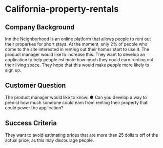 # California-property-rentals

## Company Background
Inn the Neighborhood is an online platform that allows people to rent out their properties for
short stays. At the moment, only 2% of people who come to the site interested in renting out
their homes start to use it.
The product manager would like to increase this. They want to develop an application to help
people estimate how much they could earn renting out their living space. They hope that this
would make people more likely to sign up.
## Customer Question
The product manager would like to know:
● Can you develop a way to predict how much someone could earn from renting their
property that could power the application?
## Success Criteria
They want to avoid estimating prices that are more than 25 dollars off of the actual price, as
this may discourage people.
